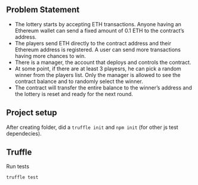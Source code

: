 ## Problem Statement
* The lottery starts by accepting ETH transactions. Anyone having an Ethereum wallet can
send a fixed amount of 0.1 ETH to the contract’s address.
* The players send ETH directly to the contract address and their Ethereum address is
registered. A user can send more transactions having more chances to win.
* There is a manager, the account that deploys and controls the contract.
* At some point, if there are at least 3 playesrs, he can pick a random winner from the
players list. Only the manager is allowed to see the contract balance and to randomly
select the winner.
* The contract will transfer the entire balance to the winner’s address and the lottery is
reset and ready for the next round.

## Project setup

After creating folder, did a `truffle init` and `npm init` (for other js test dependecies).

## Truffle

Run tests

```
truffle test
```